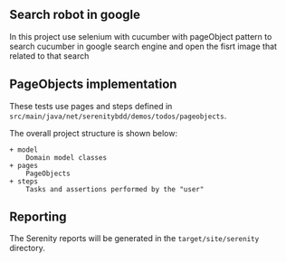 ## Search robot in google
In this project use selenium with cucumber with pageObject pattern to search cucumber in google search engine and open the fisrt image that related to that search 
## PageObjects implementation

These tests use pages and steps defined in `src/main/java/net/serenitybdd/demos/todos/pageobjects`.

The overall project structure is shown below:
````
+ model
    Domain model classes
+ pages
    PageObjects
+ steps
    Tasks and assertions performed by the "user"
````

## Reporting

The Serenity reports will be generated in the `target/site/serenity` directory.
